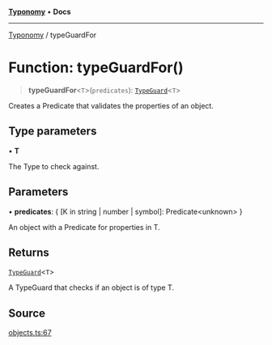 [**Typonomy**](../README.md) • **Docs**

***

[Typonomy](../globals.md) / typeGuardFor

# Function: typeGuardFor()

> **typeGuardFor**\<`T`\>(`predicates`): [`TypeGuard`](../type-aliases/TypeGuard.md)\<`T`\>

Creates a Predicate that validates the properties of an object.

## Type parameters

• **T**

The Type to check against.

## Parameters

• **predicates**: \{ \[K in string \| number \| symbol\]: Predicate\<unknown\> \}

An object with a Predicate for properties in T.

## Returns

[`TypeGuard`](../type-aliases/TypeGuard.md)\<`T`\>

A TypeGuard that checks if an object is of type T.

## Source

[objects.ts:67](https://github.com/softcraft-development/typonomy/blob/ac449b6265e0e88e666105085e6c109ec445538b/src/objects.ts#L67)
